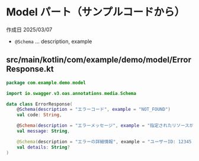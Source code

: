 # Model パート（サンプルコードから）

作成日 2025/03/07

- `@Schema` ... description, example

## src/main/kotlin/com/example/demo/model/ErrorResponse.kt

```kotlin
package com.example.demo.model

import io.swagger.v3.oas.annotations.media.Schema

data class ErrorResponse(
    @Schema(description = "エラーコード", example = "NOT_FOUND")
    val code: String,

    @Schema(description = "エラーメッセージ", example = "指定されたリソースが見つかりません")
    val message: String,

    @Schema(description = "エラーの詳細情報", example = "ユーザーID: 12345 は存在しません")
    val details: String?
)
```
